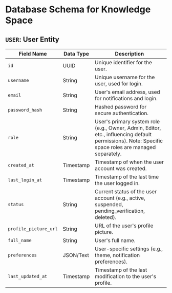 # Database Schema for Knowledge Space

## `USER`: User Entity

| Field Name            | Data Type      | Description                                                  |
|-----------------------|----------------|--------------------------------------------------------------|
| `id`                  | UUID            | Unique identifier for the user.                             |
| `username`            | String          | Unique username for the user, used for login.              |
| `email`               | String          | User's email address, used for notifications and login.    |
| `password_hash`       | String          | Hashed password for secure authentication.                  |
| `role`                | String          | User's primary system role (e.g., Owner, Admin, Editor, etc., influencing default permissions). Note: Specific space roles are managed separately. |
| `created_at`          | Timestamp       | Timestamp of when the user account was created.            |
| `last_login_at`       | Timestamp       | Timestamp of the last time the user logged in.             |
| `status`              | String          | Current status of the user account (e.g., active, suspended, pending_verification, deleted). |
| `profile_picture_url` | String          | URL of the user's profile picture.                          |
| `full_name`           | String          | User's full name.                                           |
| `preferences`         | JSON/Text       | User-specific settings (e.g., theme, notification preferences). |
| `last_updated_at`     | Timestamp       | Timestamp of the last modification to the user's profile.   |